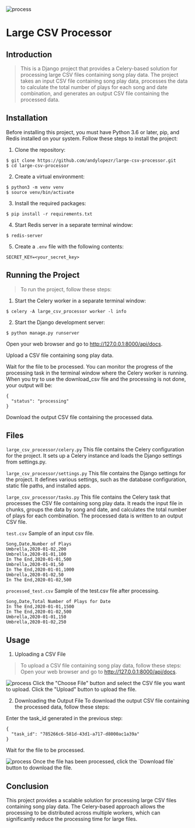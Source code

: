 <img src="https://i.imgur.com/nvF2LV7.png" alt="process">

# Large CSV Processor

## Introduction

> This is a Django project that provides a Celery-based solution for processing large CSV files containing song play data. The project takes an input CSV file containing song play data, processes the data to calculate the total number of plays for each song and date combination, and generates an output CSV file containing the processed data.

## Installation
Before installing this project, you must have Python 3.6 or later, pip, and Redis installed on your system. Follow these steps to install the project:

1. Clone the repository:
```shell
$ git clone https://github.com/andylopezr/large-csv-processor.git
$ cd large-csv-processor
```

2. Create a virtual environment:
```shell
$ python3 -m venv venv
$ source venv/bin/activate
```

3. Install the required packages:
```shell
$ pip install -r requirements.txt
```

4. Start Redis server in a separate terminal window:

```shell
$ redis-server
```

5. Create a `.env` file with the following contents:
```shell
SECRET_KEY=<your_secret_key>
```

## Running the Project

> To run the project, follow these steps:

1. Start the Celery worker in a separate terminal window:
```shell
$ celery -A large_csv_processor worker -l info
```

2. Start the Django development server:
```shell
$ python manage.py runserver
```

Open your web browser and go to http://127.0.0.1:8000/api/docs.

Upload a CSV file containing song play data.

Wait for the file to be processed. You can monitor the progress of the processing task in the terminal window where the Celery worker is running.
When you try to use the download_csv file and the processing is not done, your output will be:
```shell
{
  "status": "processing"
}
```

Download the output CSV file containing the processed data.

## Files

`large_csv_processor/celery.py`
This file contains the Celery configuration for the project. It sets up a Celery instance and loads the Django settings from settings.py.

`large_csv_processor/settings.py`
This file contains the Django settings for the project. It defines various settings, such as the database configuration, static file paths, and installed apps.

`large_csv_processor/tasks.py`
This file contains the Celery task that processes the CSV file containing song play data. It reads the input file in chunks, groups the data by song and date, and calculates the total number of plays for each combination. The processed data is written to an output CSV file.

`test.csv`
Sample of an input csv file.

```shell
Song,Date,Number of Plays
Umbrella,2020-01-02,200
Umbrella,2020-01-01,100
In The End,2020-01-01,500
Umbrella,2020-01-01,50
In The End,2020-01-01,1000
Umbrella,2020-01-02,50
In The End,2020-01-02,500
```

`processed_test.csv`
Sample of the test.csv file after processing.

```shell
Song,Date,Total Number of Plays for Date
In The End,2020-01-01,1500
In The End,2020-01-02,500
Umbrella,2020-01-01,150
Umbrella,2020-01-02,250
```

## Usage

1. Uploading a CSV File

> To upload a CSV file containing song play data, follow these steps:
Open your web browser and go to http://127.0.0.1:8000/api/docs.
<img src="https://i.imgur.com/xgJELS6.png" alt="process">
Click the "Choose File" button and select the CSV file you want to upload.
Click the "Upload" button to upload the file.

2. Downloading the Output File
To download the output CSV file containing the processed data, follow these steps:

Enter the task_id generated in the previous step:
```shell
{
  "task_id": "785266c6-581d-43d1-a717-d8000ac1a39a"
}
```

Wait for the file to be processed.

<img src="https://i.imgur.com/70hYpet.png" alt="process">
Once the file has been processed, click the `Download file` button to download the file.

## Conclusion

This project provides a scalable solution for processing large CSV files containing song play data. The Celery-based approach allows the processing to be distributed across multiple workers, which can significantly reduce the processing time for large files.
